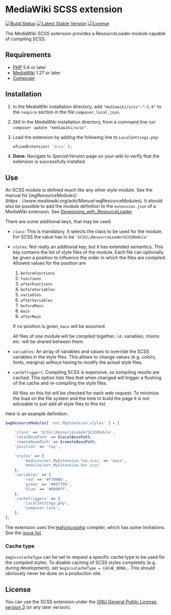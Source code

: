 # MediaWiki SCSS extension

[![Build Status](https://scrutinizer-ci.com/g/ProfessionalWiki/mw-scss/badges/build.png?b=master)](https://scrutinizer-ci.com/g/ProfessionalWiki/mw-scss/build-status/master)
[![Latest Stable Version](https://poser.pugx.org/mediawiki/scss/version.png)](https://packagist.org/packages/mediawiki/scss)
[![License](https://poser.pugx.org/mediawiki/scss/license)](https://packagist.org/packages/mediawiki/scss)

The MediaWiki SCSS extension provides a ResourceLoader module capable of compiling SCSS.

## Requirements

- [PHP][php] 5.6 or later
- [MediaWiki][mediawiki] 1.27 or later
- [Composer][composer]

## Installation

1. In the MediaWiki installation directory, add `"mediawiki/scss":"~1.0"` to the
   `require` section in the file `composer.local.json`.
   
2. Still in the MediaWiki installation directory, from a command line run<br>
   `composer update "mediawiki/scss"`.
   
3. Load the extension by adding the following line to `LocalSettings.php`:

	```php
	wfLoadExtension( 'Scss' );
	``` 
4. __Done:__ Navigate to _Special:Version_ page on your wiki to verify that the
   extension is successfully installed.

## Use

An SCSS module is defined much like any other style module. See the manual for
[$wgResourceModules](https://www.mediawiki.org/wiki/Manual:$wgResourceModules).
It should also be possible to add the module definition to the `extension.json`
of a MediaWiki extension. See
[Developing_with_ResourceLoader](https://www.mediawiki.org/wiki/ResourceLoader/Developing_with_ResourceLoader)

There are some additional keys, that may be used:
* `class`:
	This is mandatory. It selects the class to be used for the module. For
 	SCSS the value has to be `'SCSS\\ResourceLoaderSCSSModule'`
* `styles`:
	Not really an additional key, but it has extended semantics. This key
	contains the list of style files of the module. Each file can optionally be
	given a position to influence the order in which the files are compiled.
	Allowed values for the position are
	1. `beforeFunctions`
	2. `functions`
	3. `afterFunctions`
    4. `beforeVariables`
    5. `variables`
    6. `afterVariables`
    7. `beforeMain`
    8. `main`
    9. `afterMain`

	If no position is given, `main` will be assumed.

    All files of one module will be compiled together, i.e. variables, mixins
    etc. will be shared between them.
 
* `variables`:
	An array of variables and values to override the SCSS variables in the
	style files. This allows to change values (e.g. colors, fonts, margins)
	without having to modify the actual style files.
* `cacheTriggers`:
	Compiling SCSS is expensive, so sompiling results are cached. This option
	lists files that when changed will trigger a flushing of the cache and
	re-compiling the style files.
	
	All files on this list will be checked for each web request. To minimizs the
	load on the file system and the time to build the page it is not advisable
	to just add all style files to this list. 
 
Here is an example definition:
```php
$wgResourceModules[ 'ext.MyExtension.styles' ] = [

	'class' => 'SCSS\\ResourceLoaderSCSSModule',
	'localBasePath' => $localBasePath,
	'remoteBasePath' => $remoteBasePath,
	'position' => 'top',

	'styles' => [
		'modules/ext.MyExtension.foo.scss' => 'main',
		'modules/ext.MyExtension.bar.scss'
	],
	'variables' => [
		'red' => '#ff0000',
		'green' => '#00ff00',
		'blue' => '#0000ff',
	],
	'cacheTriggers' => [
		'LocalSettings.php',
		'composer.lock',
	],
];
```

The extension uses the [leafo/scssphp](https://github.com/leafo/scssphp)
compiler, which has some limitations. See the
[issue list](https://github.com/leafo/scssphp/issues).


### Cache type

`$egScssCacheType` can be set to request a specific cache type to be used for
the compiled styles. To disable caching of SCSS styles completely (e.g. during
development), set `$egScssCacheType = CACHE_NONE;`. This should obviously never
be done on a production site. 


## License

You can use the SCSS extension under the [GNU General Public License,
version 3][license] (or any later version).

[php]: https://php.net
[mediawiki]: https://www.mediawiki.org/wiki/MediaWiki 
[composer]: https://getcomposer.org/
[license]: https://www.gnu.org/copyleft/gpl.html
